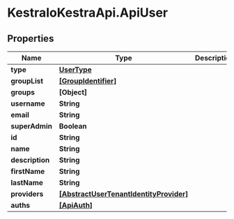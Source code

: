 # KestraIoKestraApi.ApiUser

## Properties

Name | Type | Description | Notes
------------ | ------------- | ------------- | -------------
**type** | [**UserType**](UserType.md) |  | 
**groupList** | [**[GroupIdentifier]**](GroupIdentifier.md) |  | [optional] 
**groups** | **[Object]** |  | [optional] 
**username** | **String** |  | 
**email** | **String** |  | 
**superAdmin** | **Boolean** |  | [optional] 
**id** | **String** |  | [optional] 
**name** | **String** |  | [optional] 
**description** | **String** |  | [optional] 
**firstName** | **String** |  | [optional] 
**lastName** | **String** |  | [optional] 
**providers** | [**[AbstractUserTenantIdentityProvider]**](AbstractUserTenantIdentityProvider.md) |  | [optional] 
**auths** | [**[ApiAuth]**](ApiAuth.md) |  | [optional] 


